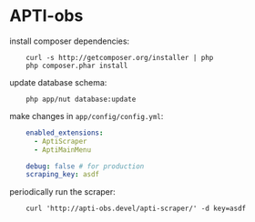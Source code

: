 APTI-obs
====

install composer dependencies:
```
    curl -s http://getcomposer.org/installer | php
    php composer.phar install
```


update database schema:
```
    php app/nut database:update
```


make changes in `app/config/config.yml`:
```yaml
    enabled_extensions:
      - AptiScraper
      - AptiMainMenu

    debug: false # for production
    scraping_key: asdf
```


periodically run the scraper:
```
    curl 'http://apti-obs.devel/apti-scraper/' -d key=asdf
```
